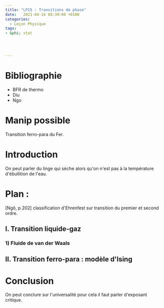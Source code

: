 ```yaml
---
title: "LP15 : Transitions de phase"
date:   2021-04-16 08:39:00 +0100
categories:
  - Leçon Physique
tags:
- &phi; stat

 


---
```

# Bibliographie
* BFR de thermo
* Diu
* Ngo

# Manip possible 
Transition ferro-para du Fer.
# Introduction
On peut parler du linge qui sèche alors qu'on n'est pas à la température d'ébullition de l'eau.
# Plan :
[Ngô, p.202] classification d'Ehrenfest sur transition du premier et second ordre.

## I. Transition liquide-gaz
### 1) Fluide de van der Waals
## II. Transition ferro-para : modèle d'Ising

# Conclusion
On peut conclure sur l'universalité pour cela il faut parler d'exposant critique.
